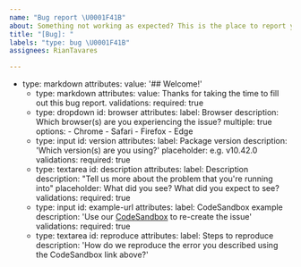 ```yaml
---
name: "Bug report \U0001F41B"
about: Something not working as expected? This is the place to report your issue.
title: "[Bug]: "
labels: "type: bug \U0001F41B"
assignees: RianTavares

---
```


- type: markdown
    attributes:
      value: '## Welcome!'
  - type: markdown
    attributes:
      value: Thanks for taking the time to fill out this bug report.
    validations:
      required: true
  - type: dropdown
    id: browser
    attributes:
      label: Browser
      description: Which browser(s) are you experiencing the issue?
      multiple: true
      options:
        - Chrome
        - Safari
        - Firefox
        - Edge
  - type: input
    id: version
    attributes:
      label: Package version
      description: 'Which version(s) are you using?'
      placeholder: e.g. v10.42.0
    validations:
      required: true
  - type: textarea
    id: description
    attributes:
      label: Description
      description: "Tell us more about the problem that you're running into"
      placeholder: What did you see? What did you expect to see?
    validations:
      required: true
  - type: input
    id: example-url
    attributes:
      label: CodeSandbox example
      description:
        'Use our
        [CodeSandbox](https://codesandbox.io/s/github/carbon-design-system/carbon/tree/main/packages/react/examples/codesandbox)
        to re-create the issue'
    validations:
      required: true
  - type: textarea
    id: reproduce
    attributes:
      label: Steps to reproduce
      description:
        'How do we reproduce the error you described using the CodeSandbox link
        above?'
